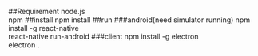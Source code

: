 ##Requirement
node.js<br/>
npm
##install
npm install
##run
###android(need simulator running)
npm install -g react-native<br/>
react-native run-android
###client
npm install -g electron<br/>
electron .